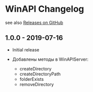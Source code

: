 # WinAPI Changelog

see also [Releases on GitHub](https://github.com/mazzy-ax/WinAPI/releases)

## 1.0.0 - 2019-07-16

* Initial release
* Добавлены методы в WinAPIServer:

  * createDirectory
  * createDirectoryPath
  * folderExists
  * removeDirectory

